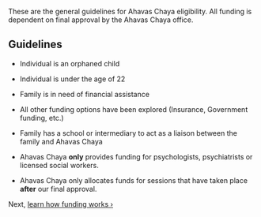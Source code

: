 These are the general guidelines for Ahavas Chaya eligibility.
All funding is dependent on final approval by the Ahavas Chaya office.

## Guidelines

* Individual is an orphaned child
* Individual is under the age of 22
* Family is in need of financial assistance
* All other funding options have been explored (Insurance, Government funding, etc.)
* Family has a school or intermediary to act as a liaison between the family and Ahavas Chaya

* Ahavas Chaya **only** provides funding for psychologists, psychiatrists or licensed social workers.
* Ahavas Chaya only allocates funds for sessions that have taken place **after** our final approval.

Next, [learn how funding works ›](/how-funding-works)